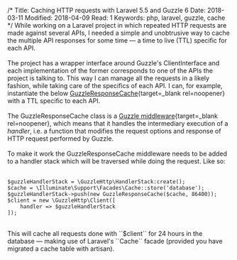 /*
Title: Caching HTTP requests with Laravel 5.5 and Guzzle&nbsp;6
Date: 2018-03-11
Modified: 2018-04-09
Read: 1
Keywords: php, laravel, guzzle, cache
*/
While working on a Laravel project in which repeated HTTP requests are made against several APIs,
I needed a simple and unobtrusive way to cache the multiple API responses for some time &mdash; 
a time to live (TTL) specific for each API.  
<br>
The project has a wrapper interface around Guzzle's ClientInterface and each
implementation of the former corresponds to one of the APIs the project is talking to. 
This way I can manage all the requests in a likely fashion, while taking care of the
specifics of each API. I can, for example, instantiate the below [GuzzleResponseCache](https://gist.github.com/pecuchet/90a2246a0c381b9a9a82fbe452ab4301){target=_blank rel=noopener}
 with a TTL specific to each API.  
<br>
The GuzzleResponseCache class is a [Guzzle middleware](http://docs.guzzlephp.org/en/stable/handlers-and-middleware.html#middleware){target=_blank rel=noopener}, 
which means that it handles the intermediary execution of a *handler*, 
i.e. a function that modifies the request options and response of HTTP request performed by Guzzle.  
<br>
To make it work the GuzzleResponseCache middleware needs to be added to
a handler stack which will be traversed while doing the request. Like so:    
<br>
```
$guzzleHandlerStack = \GuzzleHttp\HandlerStack:create();
$cache = \Illuminate\Support\Facades\Cache::store('database');
$guzzleHandlerStack->push(new GuzzleResponseCache($cache, 86400));
$client = new \GuzzleHttp\Client([
    handler => $guzzleHandlerStack
]);
```  
<br>
This will cache all requests done with ``$client`` for 24 hours in the database &mdash; making use 
of Laravel's ``Cache`` facade (provided you have migrated a cache table with artisan).  
<br>
<script class='gist' src="https://gist.github.com/pecuchet/90a2246a0c381b9a9a82fbe452ab4301.js"></script>

